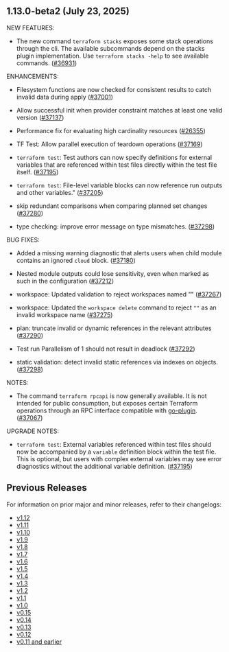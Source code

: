 ## 1.13.0-beta2 (July 23, 2025)


NEW FEATURES:

* The new command `terraform stacks` exposes some stack operations through the cli. The available subcommands depend on the stacks plugin implementation. Use `terraform stacks -help` to see available commands. ([#36931](https://github.com/hashicorp/terraform/issues/36931))


ENHANCEMENTS:

* Filesystem functions are now checked for consistent results to catch invalid data during apply ([#37001](https://github.com/hashicorp/terraform/issues/37001))

* Allow successful init when provider constraint matches at least one valid version ([#37137](https://github.com/hashicorp/terraform/issues/37137))

* Performance fix for evaluating high cardinality resources ([#26355](https://github.com/hashicorp/terraform/issues/26355))

*  TF Test: Allow parallel execution of teardown operations ([#37169](https://github.com/hashicorp/terraform/issues/37169))

* `terraform test`: Test authors can now specify definitions for external variables that are referenced within test files directly within the test file itself. ([#37195](https://github.com/hashicorp/terraform/issues/37195))

* `terraform test`: File-level variable blocks can now reference run outputs and other variables." ([#37205](https://github.com/hashicorp/terraform/issues/37205))

* skip redundant comparisons when comparing planned set changes ([#37280](https://github.com/hashicorp/terraform/issues/37280))

* type checking: improve error message on type mismatches. ([#37298](https://github.com/hashicorp/terraform/issues/37298))


BUG FIXES:

* Added a missing warning diagnostic that alerts users when child module contains an ignored `cloud` block. ([#37180](https://github.com/hashicorp/terraform/issues/37180))

* Nested module outputs could lose sensitivity, even when marked as such in the configuration ([#37212](https://github.com/hashicorp/terraform/issues/37212))

* workspace: Updated validation to reject workspaces named "" ([#37267](https://github.com/hashicorp/terraform/issues/37267))

* workspace: Updated the `workspace delete` command to reject `""` as an invalid workspace name ([#37275](https://github.com/hashicorp/terraform/issues/37275))

* plan: truncate invalid or dynamic references in the relevant attributes ([#37290](https://github.com/hashicorp/terraform/issues/37290))

* Test run Parallelism of 1 should not result in deadlock ([#37292](https://github.com/hashicorp/terraform/issues/37292))

* static validation: detect invalid static references via indexes on objects. ([#37298](https://github.com/hashicorp/terraform/issues/37298))


NOTES:

* The command `terraform rpcapi` is now generally available. It is not intended for public consumption, but exposes certain Terraform operations through an RPC interface compatible with [go-plugin](https://github.com/hashicorp/go-plugin). ([#37067](https://github.com/hashicorp/terraform/issues/37067))


UPGRADE NOTES:

* `terraform test`: External variables referenced within test files should now be accompanied by a `variable` definition block within the test file. This is optional, but users with complex external variables may see error diagnostics without the additional variable definition. ([#37195](https://github.com/hashicorp/terraform/issues/37195))


## Previous Releases

For information on prior major and minor releases, refer to their changelogs:

- [v1.12](https://github.com/hashicorp/terraform/blob/v1.12/CHANGELOG.md)
- [v1.11](https://github.com/hashicorp/terraform/blob/v1.11/CHANGELOG.md)
- [v1.10](https://github.com/hashicorp/terraform/blob/v1.10/CHANGELOG.md)
- [v1.9](https://github.com/hashicorp/terraform/blob/v1.9/CHANGELOG.md)
- [v1.8](https://github.com/hashicorp/terraform/blob/v1.8/CHANGELOG.md)
- [v1.7](https://github.com/hashicorp/terraform/blob/v1.7/CHANGELOG.md)
- [v1.6](https://github.com/hashicorp/terraform/blob/v1.6/CHANGELOG.md)
- [v1.5](https://github.com/hashicorp/terraform/blob/v1.5/CHANGELOG.md)
- [v1.4](https://github.com/hashicorp/terraform/blob/v1.4/CHANGELOG.md)
- [v1.3](https://github.com/hashicorp/terraform/blob/v1.3/CHANGELOG.md)
- [v1.2](https://github.com/hashicorp/terraform/blob/v1.2/CHANGELOG.md)
- [v1.1](https://github.com/hashicorp/terraform/blob/v1.1/CHANGELOG.md)
- [v1.0](https://github.com/hashicorp/terraform/blob/v1.0/CHANGELOG.md)
- [v0.15](https://github.com/hashicorp/terraform/blob/v0.15/CHANGELOG.md)
- [v0.14](https://github.com/hashicorp/terraform/blob/v0.14/CHANGELOG.md)
- [v0.13](https://github.com/hashicorp/terraform/blob/v0.13/CHANGELOG.md)
- [v0.12](https://github.com/hashicorp/terraform/blob/v0.12/CHANGELOG.md)
- [v0.11 and earlier](https://github.com/hashicorp/terraform/blob/v0.11/CHANGELOG.md)
